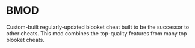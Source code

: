 # BMOD
Custom-built regularly-updated blooket cheat built to be the successor to other cheats.
This mod combines the top-quality features from many top blooket cheats.
# 
